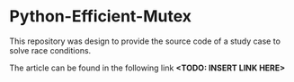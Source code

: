 # Python-Efficient-Mutex

This repository was design to provide the source code of a study case to solve race conditions.

The article can be found in the following link **<TODO: INSERT LINK HERE>**
